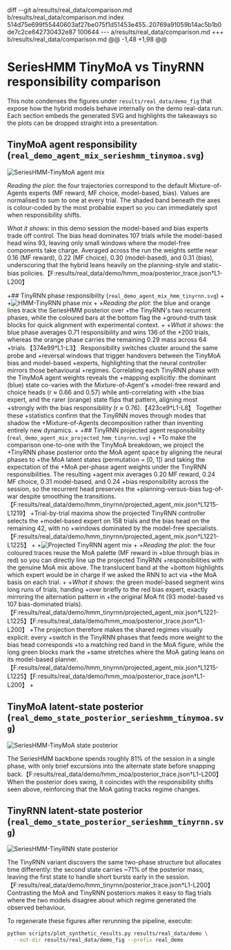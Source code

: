 diff --git a/results/real_data/comparison.md b/results/real_data/comparison.md
index 514d75e699f55440603af27be075f1d51453e455..20769a91059b14ac5b1b0de7c2ce642730432e87 100644
--- a/results/real_data/comparison.md
+++ b/results/real_data/comparison.md
@@ -1,48 +1,98 @@
 # SeriesHMM TinyMoA vs TinyRNN responsibility comparison
 
 This note condenses the figures under `results/real_data/demo_fig` that expose how
 the hybrid models behave internally on the demo real-data run. Each section embeds
 the generated SVG and highlights the takeaways so the plots can be dropped straight
 into a presentation.
 
 ## TinyMoA agent responsibility (`real_demo_agent_mix_serieshmm_tinymoa.svg`)
 
 ![SeriesHMM-TinyMoA agent mix](./demo_fig/real_demo_agent_mix_serieshmm_tinymoa.svg)
 
 *Reading the plot*: the four trajectories correspond to the default Mixture-of-Agents
 experts (MF reward, MF choice, model-based, bias). Values are normalised to sum to
 one at every trial. The shaded band beneath the axes is colour-coded by the most
 probable expert so you can immediately spot when responsibility shifts.
 
 *What it shows*: in this demo session the model-based and bias experts trade off
 control. The bias head dominates 107 trials while the model-based head wins 93,
 leaving only small windows where the model-free components take charge. Averaged
 across the run the weights settle near 0.16 (MF reward), 0.22 (MF choice), 0.30
 (model-based), and 0.31 (bias), underscoring that the hybrid leans heavily on the
 planning-style and static-bias policies.【F:results/real_data/demo/hmm_moa/posterior_trace.json†L1-L200】
 
+## TinyRNN phase responsibility (`real_demo_agent_mix_hmm_tinyrnn.svg`)
+
+![HMM-TinyRNN phase mix](./demo_fig/real_demo_agent_mix_hmm_tinyrnn.svg)
+
+*Reading the plot*: the blue and orange lines track the SeriesHMM posterior over
+the TinyRNN's two recurrent phases, while the coloured bars at the bottom flag the
+ground-truth task blocks for quick alignment with experimental context.
+
+*What it shows*: the blue phase averages 0.71 responsibility and wins 136 of the
+200 trials, whereas the orange phase carries the remaining 0.29 mass across 64
+trials.【374e99†L1-L3】 Responsibility switches cluster around the same probe and
+reversal windows that trigger handovers between the TinyMoA bias and model-based
+experts, highlighting that the neural controller mirrors those behavioural
+regimes. Correlating each TinyRNN phase with the TinyMoA agent weights reveals the
+mapping explicitly: the dominant (blue) state co-varies with the Mixture-of-Agent's
+model-free reward and choice heads (r ≈ 0.66 and 0.57) while anti-correlating with
+the bias expert, and the rarer (orange) state flips that pattern, aligning most
+strongly with the bias responsibility (r ≈ 0.76).【423ce9†L1-L8】 Together these
+statistics confirm that the TinyRNN moves through modes that shadow the
+Mixture-of-Agents decomposition rather than inventing entirely new dynamics.
+
+## TinyRNN projected agent responsibility (`real_demo_agent_mix_projected_hmm_tinyrnn.svg`)
+
+To make the comparison one-to-one with the TinyMoA breakdown, we project the
+TinyRNN phase posterior onto the MoA agent space by aligning the neural phases to
+the MoA latent states (permutation = [0, 1]) and taking the expectation of the
+MoA per-phase agent weights under the TinyRNN responsibilities. The resulting
+agent mix averages 0.20 MF reward, 0.24 MF choice, 0.31 model-based, and 0.24
+bias responsibility across the session, so the recurrent head preserves the
+planning-versus-bias tug-of-war despite smoothing the transitions.【F:results/real_data/demo/hmm_tinyrnn/projected_agent_mix.json†L1215-L1219】
+Trial-by-trial maxima show the projected TinyRNN controller selects the
+model-based expert on 158 trials and the bias head on the remaining 42, with no
+windows dominated by the model-free specialists.【F:results/real_data/demo/hmm_tinyrnn/projected_agent_mix.json†L1221-L1225】
+
+![Projected TinyRNN agent mix](demo_fig/real_demo_agent_mix_projected_hmm_tinyrnn.svg)
+
+*Reading the plot*: the four coloured traces reuse the MoA palette (MF reward in
+blue through bias in red) so you can directly line up the projected TinyRNN
+responsibilities with the genuine MoA mix above. The translucent band at the
+bottom highlights which expert would be in charge if we asked the RNN to act via
+the MoA basis on each trial.
+
+*What it shows*: the green model-based segment wins long runs of trials, handing
+over briefly to the red bias expert, exactly mirroring the alternation pattern in
+the original MoA fit (93 model-based vs 107 bias-dominated trials).【F:results/real_data/demo/hmm_tinyrnn/projected_agent_mix.json†L1221-L1225】【F:results/real_data/demo/hmm_moa/posterior_trace.json†L1-L200】
+The projection therefore makes the shared regimes visually explicit: every
+switch in the TinyRNN phases that feeds more weight to the bias head corresponds
+to a matching red band in the MoA figure, while the long green blocks mark the
+same stretches where the MoA gating leans on its model-based planner.【F:results/real_data/demo/hmm_tinyrnn/projected_agent_mix.json†L1215-L1225】【F:results/real_data/demo/hmm_moa/posterior_trace.json†L1-L200】
+
 ## TinyMoA latent-state posterior (`real_demo_state_posterior_serieshmm_tinymoa.svg`)
 
 ![SeriesHMM-TinyMoA state posterior](./demo_fig/real_demo_state_posterior_serieshmm_tinymoa.svg)
 
 The SeriesHMM backbone spends roughly 81% of the session in a single phase, with
 only brief excursions into the alternate state before snapping back.【F:results/real_data/demo/hmm_moa/posterior_trace.json†L1-L200】
 When the posterior does swing, it coincides with the responsibility shifts seen
 above, reinforcing that the MoA gating tracks regime changes.
 
 ## TinyRNN latent-state posterior (`real_demo_state_posterior_serieshmm_tinyrnn.svg`)
 
 ![SeriesHMM-TinyRNN state posterior](./demo_fig/real_demo_state_posterior_serieshmm_tinyrnn.svg)
 
 The TinyRNN variant discovers the same two-phase structure but allocates time
 differently: the second state carries ~71% of the posterior mass, leaving the
 first state to handle short bursts early in the session.【F:results/real_data/demo/hmm_tinyrnn/posterior_trace.json†L1-L200】
 Contrasting the MoA and TinyRNN posteriors makes it easy to flag trials where the
 two models disagree about which regime generated the observed behaviour.
 
 To regenerate these figures after rerunning the pipeline, execute:
 
 ```bash
 python scripts/plot_synthetic_results.py results/real_data/demo \
   --out-dir results/real_data/demo_fig --prefix real_demo
 ```
